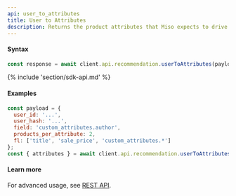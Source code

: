 ```yaml
---
api: user_to_attributes
title: User to Attributes
description: Returns the product attributes that Miso expects to drive a conversion for the current user.
---
```


#### Syntax
```js
const response = await client.api.recommendation.userToAttributes(payload, options);
```

{% include 'section/sdk-api.md' %}

#### Examples
```js
const payload = {
  user_id: '...',
  user_hash: '...',
  field: 'custom_attributes.author',
  products_per_attribute: 2,
  fl: ['title', 'sale_price', 'custom_attributes.*']
};
const { attributes } = await client.api.recommendation.userToAttributes(payload);
```

#### Learn more
For advanced usage, see [REST API](https://api.askmiso.com/#operation/user_to_attributes_v1_recommendation_user_to_attributes_post).

